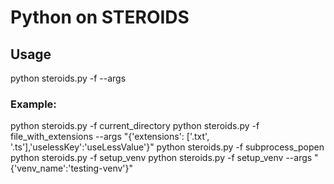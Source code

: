 # Python on STEROIDS

## Usage
python steroids.py -f <methodToExecute> --args <argumentsInString>

### Example:
python steroids.py -f current_directory
python steroids.py -f file_with_extensions --args "{'extensions': ['.txt', '.ts'],'uselessKey':'useLessValue'}"
python steroids.py -f subprocess_popen
python steroids.py -f setup_venv
python steroids.py -f setup_venv --args "{'venv_name':'testing-venv'}"